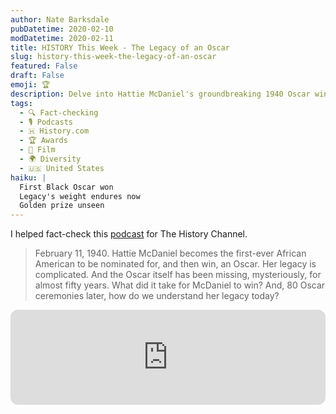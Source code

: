 ```yaml
---
author: Nate Barksdale
pubDatetime: 2020-02-10
modDatetime: 2020-02-11
title: HISTORY This Week - The Legacy of an Oscar
slug: history-this-week-the-legacy-of-an-oscar
featured: False
draft: False
emoji: 🏆
description: Delve into Hattie McDaniel's groundbreaking 1940 Oscar win, its complicated legacy, and the fifty-year mystery surrounding the missing award.
tags:
  - 🔍 Fact-checking
  - 🎙️ Podcasts
  - 🇭 History.com
  - 🏆 Awards
  - 🎥 Film
  - 🌍 Diversity
  - 🇺🇸 United States
haiku: |
  First Black Oscar won
  Legacy's weight endures now
  Golden prize unseen
---
```


I helped fact-check this [podcast](https://open.spotify.com/episode/1Ox1oiwYLtJtQtO3XPww76?si=hINJ2gNzR5unhsRqgElE2w) for The History Channel.

> February 11, 1940. Hattie McDaniel becomes the first-ever African American to be nominated for, and then win, an Oscar. Her legacy is complicated. And the Oscar itself has been missing, mysteriously, for almost fifty years. What did it take for McDaniel to win? And, 80 Oscar ceremonies later, how do we understand her legacy today?

<iframe style="border-radius:12px" src="https://open.spotify.com/embed/episode/1Ox1oiwYLtJtQtO3XPww76?utm_source=generator" width="100%" height="152" frameBorder="0" allowfullscreen="" allow="autoplay; clipboard-write; encrypted-media; fullscreen; picture-in-picture" loading="lazy"></iframe>
